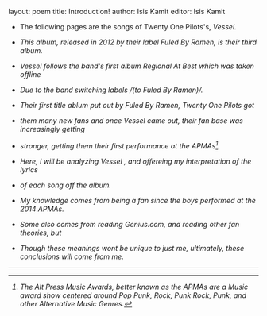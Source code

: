 layout: poem
title: Introduction!
author: Isis Kamit
editor: Isis Kamit


- The following pages are the songs of Twenty One Pilots's, <i>Vessel<i>. 
- This album, released in 2012 by their label <i>Fuled By Ramen<i>, is their third album. 
- Vessel follows the band's first album <i>Regional At Best</i> which was taken offline 
- Due to the band switching labels /(<i>to Fuled By Ramen<i>)/. 
- Their first title ablum put out by Fuled By Ramen, <i>Twenty One Pilots</i> got 
- them many new fans and once <i>Vessel</i> came out, their fan base was increasingly getting
- stronger, getting them their first performance at the APMAs[^fn1]. 

- Here, I will be analyzing <i>Vessel</i> , and offereing my interpretation of the lyrics 
- of each song off the album. 
- My knowledge comes from being a fan since the boys performed at the 2014 APMAs. 
- Some also comes from reading Genius.com, and reading other fan theories, but 
- Though these meanings wont be unique to just me, ultimately, these conclusions will come from me.


















---
[^fn1]: The Alt Press Music Awards, better known as the APMAs are a Music award show centered around Pop Punk, Rock, Punk Rock, Punk, and other Alternative Music Genres. 


